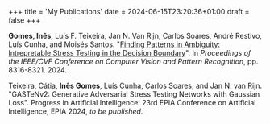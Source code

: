+++
title = 'My Publications'
date = 2024-06-15T23:20:36+01:00
draft = false
+++

**Gomes, Inês**, Luís F. Teixeira, Jan N. Van Rijn, Carlos Soares, André Restivo, Luís Cunha, and Moisés Santos. "[Finding Patterns in Ambiguity: Intrepretable Stress Testing in the Decision Boundary](https://openaccess.thecvf.com/content/CVPR2024W/ReGenAI/html/Gomes_Finding_Patterns_in_Ambiguity_Interpretable_Stress_Testing_in_the_Decision_CVPRW_2024_paper.html)". In *Proceedings of the IEEE/CVF Conference on Computer Vision and Pattern Recognition*, pp. 8316-8321. 2024.


Teixeira, Cátia, **Inês Gomes**, Luís Cunha, Carlos Soares, and Jan N. van Rijn. "GASTeNv2: Generative Adversarial Stress Testing Networks with Gaussian Loss". Progress in Artificial Intelligence: 23rd EPIA Conference on Artificial Intelligence, EPIA 2024, *to be published*.

